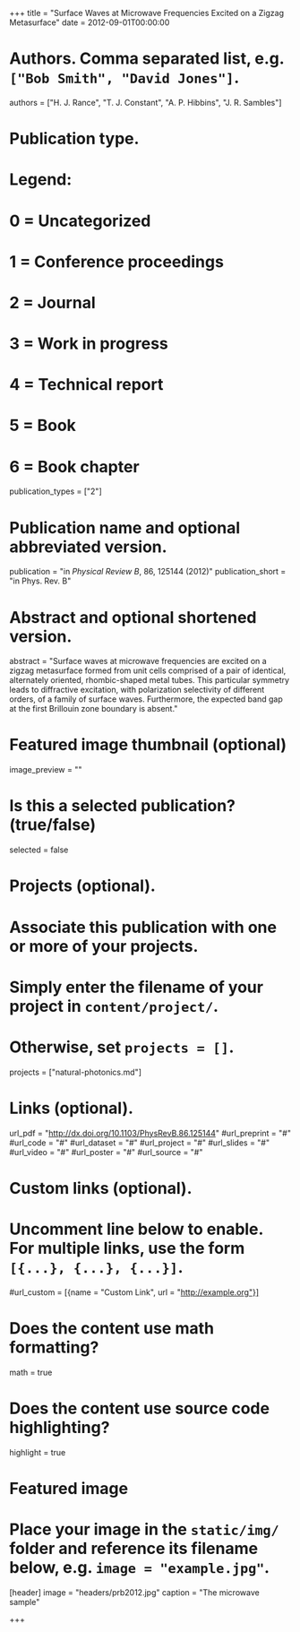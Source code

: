 +++
title = "Surface Waves at Microwave Frequencies Excited on a Zigzag Metasurface"
date = 2012-09-01T00:00:00

# Authors. Comma separated list, e.g. `["Bob Smith", "David Jones"]`.
authors = ["H. J. Rance", "T. J. Constant", "A. P. Hibbins", "J. R. Sambles"]

# Publication type.
# Legend:
# 0 = Uncategorized
# 1 = Conference proceedings
# 2 = Journal
# 3 = Work in progress
# 4 = Technical report
# 5 = Book
# 6 = Book chapter
publication_types = ["2"]

# Publication name and optional abbreviated version.
publication = "in *Physical Review B*, 86, 125144 (2012)"
publication_short = "in Phys. Rev. B"

# Abstract and optional shortened version.
abstract = "Surface waves at microwave frequencies are excited on a zigzag metasurface formed from unit cells comprised of a pair of identical, alternately oriented, rhombic-shaped metal tubes. This particular symmetry leads to diffractive excitation, with polarization selectivity of different orders, of a family of surface waves. Furthermore, the expected band gap at the first Brillouin zone boundary is absent."

# Featured image thumbnail (optional)
image_preview = ""

# Is this a selected publication? (true/false)
selected = false

# Projects (optional).
#   Associate this publication with one or more of your projects.
#   Simply enter the filename of your project in `content/project/`.
#   Otherwise, set `projects = []`.
projects = ["natural-photonics.md"]

# Links (optional).
url_pdf = "http://dx.doi.org/10.1103/PhysRevB.86.125144"
#url_preprint = "#"
#url_code = "#"
#url_dataset = "#"
#url_project = "#"
#url_slides = "#"
#url_video = "#"
#url_poster = "#"
#url_source = "#"

# Custom links (optional).
#   Uncomment line below to enable. For multiple links, use the form `[{...}, {...}, {...}]`.
#url_custom = [{name = "Custom Link", url = "http://example.org"}]

# Does the content use math formatting?
math = true

# Does the content use source code highlighting?
highlight = true

# Featured image
# Place your image in the `static/img/` folder and reference its filename below, e.g. `image = "example.jpg"`.
[header]
image = "headers/prb2012.jpg"
caption = "The microwave sample"

+++

